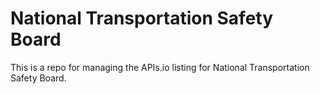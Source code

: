 # National Transportation Safety Board
This is a repo for managing the APIs.io listing for National Transportation Safety Board.